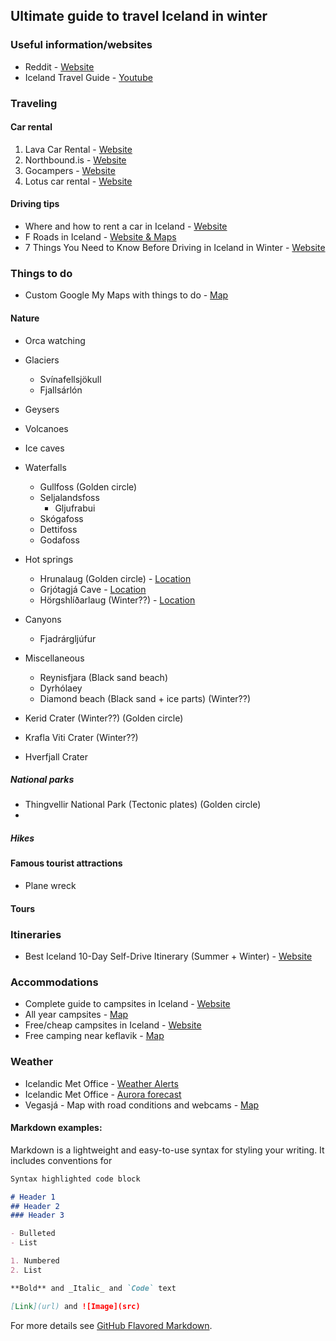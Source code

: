 ## Ultimate guide to travel Iceland in winter

### Useful information/websites 
- Reddit - [Website](https://www.reddit.com/r/VisitingIceland)
- Iceland Travel Guide - [Youtube](https://www.youtube.com/watch?v=XPGEGEBb6PE)

### Traveling

#### Car rental
1. Lava Car Rental - [Website](https://www.lavacarrental.is/)
2. Northbound.is - [Website](https://www.northbound.is/)
3. Gocampers - [Website](https://www.gocampers.is/)
4. Lotus car rental - [Website](https://www.lotuscarrental.is/)

#### Driving tips
- Where and how to rent a car in Iceland - [Website](https://goingawesomeplaces.com/where-and-how-to-rent-a-car-in-iceland/)
- F Roads in Iceland - [Website & Maps](https://campeasy.com/information-center/f-roads-in-iceland/)
- 7 Things You Need to Know Before Driving in Iceland in Winter - [Website](https://www.lavacarrental.is/information-iceland/7-things-you-need-to-know-before-driving-in-iceland-in-winter)

### Things to do
- Custom Google My Maps with things to do - [Map](https://www.google.com/maps/d/u/0/edit?mid=1bQoeinmarH7zhJ_HSeWDWMlERrERgWR_)

#### Nature
- Orca watching
- Glaciers
  - Svínafellsjökull
  - Fjallsárlón
- Geysers
- Volcanoes
- Ice caves
- Waterfalls
  - Gullfoss (Golden circle)
  - Seljalandsfoss
    - Gljufrabui
  - Skógafoss
  - Dettifoss
  - Godafoss
- Hot springs
  - Hrunalaug (Golden circle) - [Location](https://g.page/Hrunlaug?share)
  - Grjótagjá Cave - [Location](https://goo.gl/maps/ooU8vbShf1qL5hdu7)
  - Hörgshlíðarlaug (Winter??) - [Location](https://goo.gl/maps/dChcBEtWAjRvwnH9A)
- Canyons
  - Fjadrárgljúfur
- Miscellaneous
  - Reynisfjara (Black sand beach)
  - Dyrhólaey
  - Diamond beach (Black sand + ice parts) (Winter??)

- Kerid Crater (Winter??) (Golden circle)
- Krafla Viti Crater (Winter??)
- Hverfjall Crater

##### National parks
- Thingvellir National Park (Tectonic plates) (Golden circle)
- 

##### Hikes
#### Famous tourist attractions
- Plane wreck

#### Tours

### Itineraries
- Best Iceland 10-Day Self-Drive Itinerary (Summer + Winter) - [Website](https://www.lavacarrental.is/information-iceland/best-iceland-10-day-self-drive-itinerary#:~:text=Best%20Iceland%20Itinerary%20%E2%80%94%2010%20Days%2C%20Winter%2C%20Self%20Drive%2C%20Late%20September%E2%80%93Early%20May)

### Accommodations
- Complete guide to campsites in Iceland - [Website](https://www.gocampers.is/useful-info/campsites-in-iceland)
- All year campsites - [Map](https://www.google.com/maps/d/u/0/viewer?mid=1ZJ8-PyMWTPgzO2UWWEqpsb7sIGSVSt0K&shorturl=1)
- Free/cheap campsites in Iceland - [Website](https://happycampers.is/2019/10/02/best-free-and-cheap-campsites-in-iceland/)
- Free camping near keflavik - [Map](https://goo.gl/maps/MEstkNKQZZxkSfry9)

### Weather
- Icelandic Met Office - [Weather Alerts](https://en.vedur.is/alerts)
- Icelandic Met Office - [Aurora forecast](https://en.vedur.is/weather/forecasts/aurora/)
- Vegasjá - Map with road conditions and webcams - [Map](https://vegasja.vegagerdin.is/eng/)

#### Markdown examples:

Markdown is a lightweight and easy-to-use syntax for styling your writing. It includes conventions for

```markdown
Syntax highlighted code block

# Header 1
## Header 2
### Header 3

- Bulleted
- List

1. Numbered
2. List

**Bold** and _Italic_ and `Code` text

[Link](url) and ![Image](src)
```

For more details see [GitHub Flavored Markdown](https://guides.github.com/features/mastering-markdown/).
